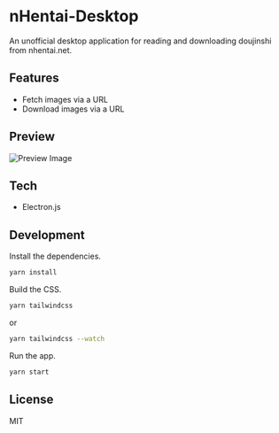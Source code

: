 # nHentai-Desktop

An unofficial desktop application for reading and downloading doujinshi from nhentai.net.

## Features

- Fetch images via a URL
- Download images via a URL

## Preview

![Preview Image](https://github.com/LittleBlue512/nhentai-desktop/blob/main/repo/preview_image.png)

## Tech

- Electron.js

## Development

Install the dependencies.

```sh
yarn install
```

Build the CSS.

```sh
yarn tailwindcss
```

or

```sh
yarn tailwindcss --watch
```

Run the app.

```sh
yarn start
```

## License

MIT
